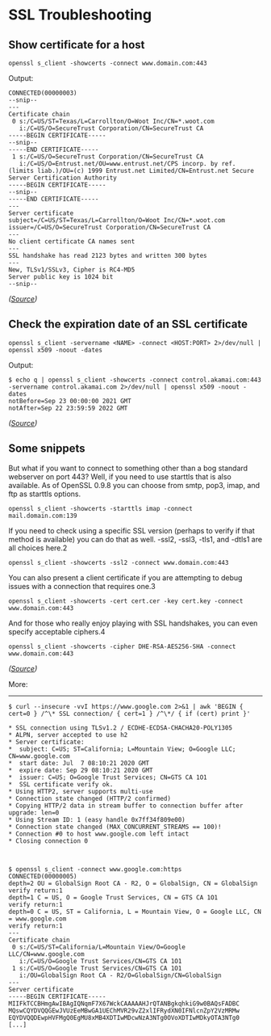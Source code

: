 # SSL Troubleshooting

## Show certificate for a host

```
openssl s_client -showcerts -connect www.domain.com:443
```

Output:
```
CONNECTED(00000003)
--snip--
---
Certificate chain
 0 s:/C=US/ST=Texas/L=Carrollton/O=Woot Inc/CN=*.woot.com
   i:/C=US/O=SecureTrust Corporation/CN=SecureTrust CA
-----BEGIN CERTIFICATE-----
--snip--
-----END CERTIFICATE-----
 1 s:/C=US/O=SecureTrust Corporation/CN=SecureTrust CA
   i:/C=US/O=Entrust.net/OU=www.entrust.net/CPS incorp. by ref. (limits liab.)/OU=(c) 1999 Entrust.net Limited/CN=Entrust.net Secure Server Certification Authority
-----BEGIN CERTIFICATE-----
--snip--
-----END CERTIFICATE-----
---
Server certificate
subject=/C=US/ST=Texas/L=Carrollton/O=Woot Inc/CN=*.woot.com
issuer=/C=US/O=SecureTrust Corporation/CN=SecureTrust CA
---
No client certificate CA names sent
---
SSL handshake has read 2123 bytes and written 300 bytes
---
New, TLSv1/SSLv3, Cipher is RC4-MD5
Server public key is 1024 bit
--snip--
```

*([Source](https://langui.sh/2009/03/14/checking-a-remote-certificate-chain-with-openssl/))*

## Check the expiration date of an SSL certificate

```
openssl s_client -servername <NAME> -connect <HOST:PORT> 2>/dev/null | openssl x509 -noout -dates
```

Output:
```
$ echo q | openssl s_client -showcerts -connect control.akamai.com:443 -servername control.akamai.com 2>/dev/null | openssl x509 -noout -dates
notBefore=Sep 23 00:00:00 2021 GMT
notAfter=Sep 22 23:59:59 2022 GMT
```

*([Source](https://learn.akamai.com/en-us/webhelp/enterprise-application-access/enterprise-application-access/GUID-9D88336D-2733-4325-913C-916403E03D48.html))*

## Some snippets

But what if you want to connect to something other than a bog standard webserver on port 443? Well, if you need to use starttls that is also available. As of OpenSSL 0.9.8 you can choose from smtp, pop3, imap, and ftp as starttls options.

```
openssl s_client -showcerts -starttls imap -connect mail.domain.com:139
```

If you need to check using a specific SSL version (perhaps to verify if that method is available) you can do that as well. -ssl2, -ssl3, -tls1, and -dtls1 are all choices here.2

```
openssl s_client -showcerts -ssl2 -connect www.domain.com:443
```

You can also present a client certificate if you are attempting to debug issues with a connection that requires one.3

```
openssl s_client -showcerts -cert cert.cer -key cert.key -connect www.domain.com:443
```

And for those who really enjoy playing with SSL handshakes, you can even specify acceptable ciphers.4

```
openssl s_client -showcerts -cipher DHE-RSA-AES256-SHA -connect www.domain.com:443
```

*([Source](https://langui.sh/2009/03/14/checking-a-remote-certificate-chain-with-openssl/))*



More: 

***

	
	$ curl --insecure -vvI https://www.google.com 2>&1 | awk 'BEGIN { cert=0 } /^\* SSL connection/ { cert=1 } /^\*/ { if (cert) print }'

	* SSL connection using TLSv1.2 / ECDHE-ECDSA-CHACHA20-POLY1305
	* ALPN, server accepted to use h2
	* Server certificate:
	*  subject: C=US; ST=California; L=Mountain View; O=Google LLC; CN=www.google.com
	*  start date: Jul  7 08:10:21 2020 GMT
	*  expire date: Sep 29 08:10:21 2020 GMT
	*  issuer: C=US; O=Google Trust Services; CN=GTS CA 1O1
	*  SSL certificate verify ok.
	* Using HTTP2, server supports multi-use
	* Connection state changed (HTTP/2 confirmed)
	* Copying HTTP/2 data in stream buffer to connection buffer after upgrade: len=0
	* Using Stream ID: 1 (easy handle 0x7ff34f809e00)
	* Connection state changed (MAX_CONCURRENT_STREAMS == 100)!
	* Connection #0 to host www.google.com left intact
	* Closing connection 0


	
	$ openssl s_client -connect www.google.com:https
	CONNECTED(00000005)
	depth=2 OU = GlobalSign Root CA - R2, O = GlobalSign, CN = GlobalSign
	verify return:1
	depth=1 C = US, O = Google Trust Services, CN = GTS CA 1O1
	verify return:1
	depth=0 C = US, ST = California, L = Mountain View, O = Google LLC, CN = www.google.com
	verify return:1
	---
	Certificate chain
	 0 s:/C=US/ST=California/L=Mountain View/O=Google LLC/CN=www.google.com
	   i:/C=US/O=Google Trust Services/CN=GTS CA 1O1
	 1 s:/C=US/O=Google Trust Services/CN=GTS CA 1O1
	   i:/OU=GlobalSign Root CA - R2/O=GlobalSign/CN=GlobalSign
	---
	Server certificate
	-----BEGIN CERTIFICATE-----
	MIIFkTCCBHmgAwIBAgIQNqmF7X67WckCAAAAAHJrQTANBgkqhkiG9w0BAQsFADBC
	MQswCQYDVQQGEwJVUzEeMBwGA1UEChMVR29vZ2xlIFRydXN0IFNlcnZpY2VzMRMw
	EQYDVQQDEwpHVFMgQ0EgMU8xMB4XDTIwMDcwNzA3NTg0OVoXDTIwMDkyOTA3NTg0
	[...]

